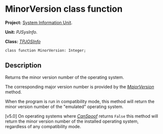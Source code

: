 <a href='Hidden comment: 
$Rev$
$Date$
'></a>

# MinorVersion class function #

**Project:** [System Information Unit](SystemInformationUnit.md).

**Unit:** _PJSysInfo_.

**Class:** _[TPJOSInfo](TPJOSInfo.md)_

```
class function MinorVersion: Integer;
```

## Description ##

Returns the minor version number of the operating system.

The corresponding major version number is provided by the _[MajorVersion](TPJOSInfoMajorVersion.md)_ method.

When the program is run in compatibility mode, this method will return the minor version number of the "emulated" operating system.

[v5.0] On operating systems where _[CanSpoof](TPJOSInfoCanSpoof.md)_ returns `False` this method will return the minor version number of the installed operating system, regardless of any compatibility mode.